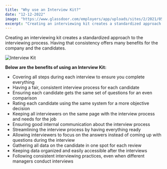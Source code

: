 ```yaml
---
title: "Why use an Interview Kit?"
date: "12-12-2022"
image: "https://www.glassdoor.com/employers/app/uploads/sites/2/2021/05/GoogleDrive_640X469_How-to-Improve-Your-Interview-Process-02.png"
excerpt: "Creating an interviewing kit creates a standardized approach to the interviewing process. Having that consistency offers many benefits for the company and the candidates."
---
```


Creating an interviewing kit creates a standardized approach to the interviewing process. Having that consistency offers many benefits for the company and the candidates.

![Interview Kit](https://www.glassdoor.com/employers/app/uploads/sites/2/2021/05/GoogleDrive_640X469_How-to-Improve-Your-Interview-Process-02.png)

**Below are the benefits of using an Interview Kit:**

- Covering all steps during each interview to ensure you complete everything
- Having a fair, consistent interview process for each candidate
- Ensuring each candidate gets the same set of questions for an even comparison
- Rating each candidate using the same system for a more objective decision
- Keeping all interviewers on the same page with the interview process and needs for the job
- Ensuring good internal communication about the interview process
- Streamlining the interview process by having everything ready
- Allowing interviewers to focus on the answers instead of coming up with questions during the interview
- Gathering all data on the candidate in one spot for each review
- Keeping data organized and easily accessible after the interviews
- Following consistent interviewing practices, even when different managers conduct interviews
